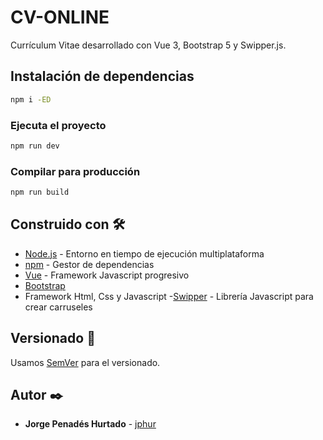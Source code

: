 # CV-ONLINE

Currículum Vitae desarrollado con Vue 3, Bootstrap 5 y Swipper.js.

## Instalación de dependencias

```sh
npm i -ED
```

### Ejecuta el proyecto

```sh
npm run dev
```

### Compilar para producción

```sh
npm run build
```

## Construido con 🛠️

- [Node.js](https://nodejs.org) - Entorno en tiempo de ejecución multiplataforma
- [npm](https://www.npmjs.com) - Gestor de dependencias
- [Vue](https://vuejs.org/) - Framework Javascript progresivo
- [Bootstrap](https://getbootstrap.com)
- Framework Html, Css y Javascript -[Swipper](https://swiperjs.com/) - Librería Javascript para crear carruseles

## Versionado 📌

Usamos [SemVer](http://semver.org/) para el versionado.

## Autor ✒️

- **Jorge Penadés Hurtado** - [jphur](https://github.com/jphur)
